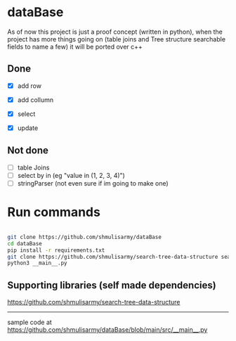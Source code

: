 # dataBase


As of now this project is just a proof concept (written in python), when the project has more things going on (table joins and Tree structure searchable fields to name a few) it will be ported over c++



## Done
- [x] add row
- [x] add collumn
- [x] select
- [x] update


## Not done
- [ ] table Joins
- [ ] select by in (eg "value in (1, 2, 3, 4)")
- [ ] stringParser (not even sure if im going to make one)

# Run commands
```bash

git clone https://github.com/shmulisarmy/dataBase
cd dataBase
pip install -r requirements.txt
git clone https://github.com/shmulisarmy/search-tree-data-structure search_tree_data_structure
python3 __main__.py

```


## Supporting libraries (self made dependencies)
https://github.com/shmulisarmy/search-tree-data-structure




---


sample code at https://github.com/shmulisarmy/dataBase/blob/main/src/__main__.py

